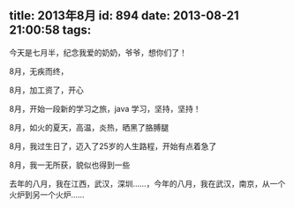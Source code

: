 title: 2013年8月
id: 894
date: 2013-08-21 21:00:58
tags:
---

今天是七月半，纪念我爱的奶奶，爷爷，想你们了！

8月，无疾而终，

8月，加工资了，开心

8月，开始一段新的学习之旅，java 学习，坚持，坚持！

8月，如火的夏天，高温，炎热，晒黑了胳膊腿

8月，我过生日了，迈入了25岁的人生路程，开始有点着急了

8月，我一无所获，貌似也得到一些

去年的八月，我在江西，武汉，深圳……，今年的八月，我在武汉，南京，从一个火炉到另一个火炉……